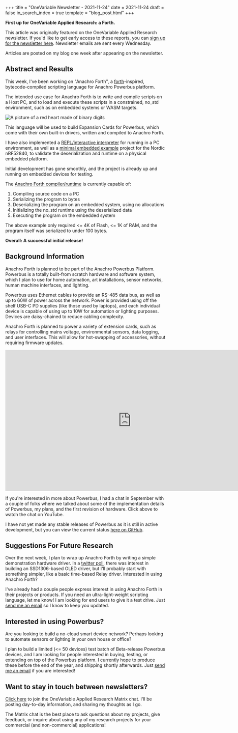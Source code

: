 +++
title = "OneVariable Newsletter - 2021-11-24"
date = 2021-11-24
draft = false
in_search_index = true
template = "blog_post.html"
+++

**First up for OneVariable Applied Research: a Forth.**

This article was originally featured on the OneVariable Applied Research newsletter. If you'd like to get early access to these reports, you can [sign up for the newsletter here]. Newsletter emails are sent every Wednesday.

Articles are posted on my blog one week after appearing on the newsletter.

[sign up for the newsletter here]: https://confirmsubscription.com/h/y/258F2744861ED5E1

## Abstract and Results

This week, I've been working on "Anachro Forth", a [forth]-inspired, bytecode-compiled scripting language for Anachro Powerbus platform.

[forth]: https://en.wikipedia.org/wiki/Forth_(programming_language)

The intended use case for Anachro Forth is to write and compile scripts on a Host PC, and to load and execute these scripts in a constrained, no_std environment, such as on embedded systems or WASM targets.

<!-- more -->

<img src="../images/nwsltr-2021-11-24-1.jpg" alt="A picture of a red heart made of binary digits">

This language will be used to build Expansion Cards for Powerbus, which come with their own built-in drivers, written and compiled to Anachro Forth.

I have also implemented a [REPL/interactive interpreter] for running in a PC environment, as well as a [minimal embedded example] project for the Nordic nRF52840, to validate the deserialization and runtime on a physical embedded platform.

[REPL/interactive interpreter]: https://github.com/anachro-rs/anachro-forth/blob/6870ac4ce32e144fbad2f5379038eb34293b6489/host/src/main.rs
[minimal embedded example]: https://github.com/anachro-rs/anachro-forth/blob/6870ac4ce32e144fbad2f5379038eb34293b6489/emb-playground/src/bin/forth.rs

Initial development has gone smoothly, and the project is already up and running on embedded devices for testing.

The [Anachro Forth compiler/runtime] is currently capable of:

[Anachro Forth compiler/runtime]: https://crates.io/crates/anachro-forth-core

1. Compiling source code on a PC
2. Serializing the program to bytes
3. Deserializing the program on an embedded system, using no allocations
4. Initializing the no_std runtime using the deserialized data
5. Executing the program on the embedded system

The above example only required <= 4K of Flash, <= 1K of RAM, and the program itself was serialized to under 100 bytes.

**Overall: A successful initial release!**


## Background Information

Anachro Forth is planned to be part of the Anachro Powerbus Platform. Powerbus is a totally built-from scratch hardware and software system, which I plan to use for home automation, art installations, sensor networks, human machine interfaces, and lighting.

Powerbus uses Ethernet cables to provide an RS-485 data bus, as well as up to 60W of power across the network. Power is provided using off the shelf USB-C PD supplies (like those used by laptops), and each individual device is capable of using up to 10W for automation or lighting purposes. Devices are daisy-chained to reduce cabling complexity.

Anachro Forth is planned to power a variety of extension cards, such as relays for controlling mains voltage, environmental sensors, data logging, and user interfaces. This will allow for hot-swapping of accessories, without requiring firmware updates.

<iframe width="790" height="444" src="https://www.youtube.com/embed/bJ_6VCKuMi8" title="YouTube video player" frameborder="0" allow="accelerometer; autoplay; clipboard-write; encrypted-media; gyroscope; picture-in-picture" allowfullscreen></iframe>

If you're interested in more about Powerbus, I had a chat in September with a couple of folks where we talked about some of the implementation details of Powerbus, my plans, and the first revision of hardware. Click above to watch the chat on YouTube.

I have not yet made any stable releases of Powerbus as it is still in active development, but you can view the current status [here on GitHub].

[here on GitHub]: https://github.com/anachro-rs/powerbus


## Suggestions For Future Research

Over the next week, I plan to wrap up Anachro Forth by writing a simple demonstration hardware driver. In a [twitter poll], there was interest in building an SSD1306-based OLED driver, but I'll probably start with something simpler, like a basic time-based Relay driver.
Interested in using Anachro Forth?

[twitter poll]: https://twitter.com/bitshiftmask/status/1462917250147655687

I've already had a couple people express interest in using Anachro Forth in their projects or products. If you need an ultra-light-weight scripting language, let me know! I am looking for end users to give it a test drive. Just [send me an email] so I know to keep you updated.

[send me an email]: mailto:newsletter@onevariable.com

## Interested in using Powerbus?

Are you looking to build a no-cloud smart device network? Perhaps looking to automate sensors or lighting in your own house or office?

I plan to build a limited (<= 50 devices) test batch of Beta-release Powerbus devices, and I am looking for people interested in buying, testing, or extending on top of the Powerbus platform. I currently hope to produce these before the end of the year, and shipping shortly afterwards. Just [send me an email] if you are interested!

## Want to stay in touch between newsletters?

[Click here] to join the OneVariable Applied Research Matrix chat. I'll be posting day-to-day information, and sharing my thoughts as I go.

[Click here]: https://matrix.to/#/#onevariable:matrix.org

The Matrix chat is the best place to ask questions about my projects, give feedback, or inquire about using any of my research projects for your commercial (and non-commercial) applications!
